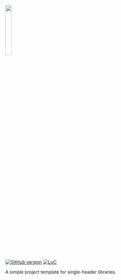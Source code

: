 <img src="https://github.com/LPeter1997/CppLibraryTemplate/blob/master/logo.svg" width="20%">

[![GitHub version](https://badge.fury.io/gh/LPeter1997%2FCppLibraryTemplate.svg)](https://badge.fury.io/gh/LPeter1997%2FCppLibraryTemplate)
[![LoC](https://tokei.rs/b1/github/LPeter1997/CppLibraryTemplate)](https://github.com/LPeter1997/CppLibraryTemplate)

A simple project template for single-header libraries.

